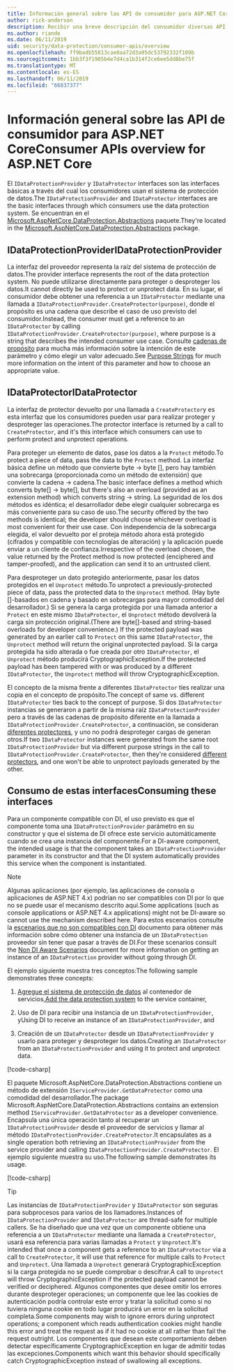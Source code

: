 ```yaml
---
title: Información general sobre las API de consumidor para ASP.NET Core
author: rick-anderson
description: Recibir una breve descripción del consumidor diversas API disponibles dentro de la biblioteca de protección de datos de ASP.NET Core.
ms.author: riande
ms.date: 06/11/2019
uid: security/data-protection/consumer-apis/overview
ms.openlocfilehash: ff9badb55813cae0aa72d3a95dc53792332f109b
ms.sourcegitcommit: 1bb3f3f1905b4e7d4ca1b314f2ce6ee5dd8be75f
ms.translationtype: MT
ms.contentlocale: es-ES
ms.lasthandoff: 06/11/2019
ms.locfileid: "66837377"
---
```

# <a name="consumer-apis-overview-for-aspnet-core"></a><span data-ttu-id="e261d-103">Información general sobre las API de consumidor para ASP.NET Core</span><span class="sxs-lookup"><span data-stu-id="e261d-103">Consumer APIs overview for ASP.NET Core</span></span>

<span data-ttu-id="e261d-104">El `IDataProtectionProvider` y `IDataProtector` interfaces son las interfaces básicas a través del cual los consumidores usan el sistema de protección de datos.</span><span class="sxs-lookup"><span data-stu-id="e261d-104">The `IDataProtectionProvider` and `IDataProtector` interfaces are the basic interfaces through which consumers use the data protection system.</span></span> <span data-ttu-id="e261d-105">Se encuentran en el [Microsoft.AspNetCore.DataProtection.Abstractions](https://www.nuget.org/packages/Microsoft.AspNetCore.DataProtection.Abstractions/) paquete.</span><span class="sxs-lookup"><span data-stu-id="e261d-105">They're located in the [Microsoft.AspNetCore.DataProtection.Abstractions](https://www.nuget.org/packages/Microsoft.AspNetCore.DataProtection.Abstractions/) package.</span></span>

## <a name="idataprotectionprovider"></a><span data-ttu-id="e261d-106">IDataProtectionProvider</span><span class="sxs-lookup"><span data-stu-id="e261d-106">IDataProtectionProvider</span></span>

<span data-ttu-id="e261d-107">La interfaz del proveedor representa la raíz del sistema de protección de datos.</span><span class="sxs-lookup"><span data-stu-id="e261d-107">The provider interface represents the root of the data protection system.</span></span> <span data-ttu-id="e261d-108">No puede utilizarse directamente para proteger o desproteger los datos.</span><span class="sxs-lookup"><span data-stu-id="e261d-108">It cannot directly be used to protect or unprotect data.</span></span> <span data-ttu-id="e261d-109">En su lugar, el consumidor debe obtener una referencia a un `IDataProtector` mediante una llamada a `IDataProtectionProvider.CreateProtector(purpose)`, donde el propósito es una cadena que describe el caso de uso previsto del consumidor.</span><span class="sxs-lookup"><span data-stu-id="e261d-109">Instead, the consumer must get a reference to an `IDataProtector` by calling `IDataProtectionProvider.CreateProtector(purpose)`, where purpose is a string that describes the intended consumer use case.</span></span> <span data-ttu-id="e261d-110">Consulte [cadenas de propósito](xref:security/data-protection/consumer-apis/purpose-strings) para mucha más información sobre la intención de este parámetro y cómo elegir un valor adecuado.</span><span class="sxs-lookup"><span data-stu-id="e261d-110">See [Purpose Strings](xref:security/data-protection/consumer-apis/purpose-strings) for much more information on the intent of this parameter and how to choose an appropriate value.</span></span>

## <a name="idataprotector"></a><span data-ttu-id="e261d-111">IDataProtector</span><span class="sxs-lookup"><span data-stu-id="e261d-111">IDataProtector</span></span>

<span data-ttu-id="e261d-112">La interfaz de protector devuelto por una llamada a `CreateProtector`y es esta interfaz que los consumidores pueden usar para realizar proteger y desproteger las operaciones.</span><span class="sxs-lookup"><span data-stu-id="e261d-112">The protector interface is returned by a call to `CreateProtector`, and it's this interface which consumers can use to perform protect and unprotect operations.</span></span>

<span data-ttu-id="e261d-113">Para proteger un elemento de datos, pase los datos a la `Protect` método.</span><span class="sxs-lookup"><span data-stu-id="e261d-113">To protect a piece of data, pass the data to the `Protect` method.</span></span> <span data-ttu-id="e261d-114">La interfaz básica define un método que convierte byte -> byte [], pero hay también una sobrecarga (proporcionada como un método de extensión) que convierte la cadena -> cadena.</span><span class="sxs-lookup"><span data-stu-id="e261d-114">The basic interface defines a method which converts byte[] -> byte[], but there's also an overload (provided as an extension method) which converts string -> string.</span></span> <span data-ttu-id="e261d-115">La seguridad de los dos métodos es idéntica; el desarrollador debe elegir cualquier sobrecarga es más conveniente para su caso de uso.</span><span class="sxs-lookup"><span data-stu-id="e261d-115">The security offered by the two methods is identical; the developer should choose whichever overload is most convenient for their use case.</span></span> <span data-ttu-id="e261d-116">Con independencia de la sobrecarga elegida, el valor devuelto por el proteja método ahora está protegido (cifrados y compatible con tecnologías de alteración) y la aplicación puede enviar a un cliente de confianza.</span><span class="sxs-lookup"><span data-stu-id="e261d-116">Irrespective of the overload chosen, the value returned by the Protect method is now protected (enciphered and tamper-proofed), and the application can send it to an untrusted client.</span></span>

<span data-ttu-id="e261d-117">Para desproteger un dato protegido anteriormente, pasar los datos protegidos en el `Unprotect` método.</span><span class="sxs-lookup"><span data-stu-id="e261d-117">To unprotect a previously-protected piece of data, pass the protected data to the `Unprotect` method.</span></span> <span data-ttu-id="e261d-118">(Hay byte []-basados en cadena y basado en sobrecargas para mayor comodidad del desarrollador.) Si se genera la carga protegida por una llamada anterior a `Protect` en este mismo `IDataProtector`, el `Unprotect` método devolverá la carga sin protección original.</span><span class="sxs-lookup"><span data-stu-id="e261d-118">(There are byte[]-based and string-based overloads for developer convenience.) If the protected payload was generated by an earlier call to `Protect` on this same `IDataProtector`, the `Unprotect` method will return the original unprotected payload.</span></span> <span data-ttu-id="e261d-119">Si la carga protegida ha sido alterada o fue creada por otro `IDataProtector`, el `Unprotect` método producirá CryptographicException.</span><span class="sxs-lookup"><span data-stu-id="e261d-119">If the protected payload has been tampered with or was produced by a different `IDataProtector`, the `Unprotect` method will throw CryptographicException.</span></span>

<span data-ttu-id="e261d-120">El concepto de la misma frente a diferentes `IDataProtector` ties realizar una copia en el concepto de propósito.</span><span class="sxs-lookup"><span data-stu-id="e261d-120">The concept of same vs. different `IDataProtector` ties back to the concept of purpose.</span></span> <span data-ttu-id="e261d-121">Si dos `IDataProtector` instancias se generaron a partir de la misma raíz `IDataProtectionProvider` pero a través de las cadenas de propósito diferente en la llamada a `IDataProtectionProvider.CreateProtector`, a continuación, se consideran [diferentes protectores](xref:security/data-protection/consumer-apis/purpose-strings), y uno no podrá desproteger cargas de generan otros.</span><span class="sxs-lookup"><span data-stu-id="e261d-121">If two `IDataProtector` instances were generated from the same root `IDataProtectionProvider` but via different purpose strings in the call to `IDataProtectionProvider.CreateProtector`, then they're considered [different protectors](xref:security/data-protection/consumer-apis/purpose-strings), and one won't be able to unprotect payloads generated by the other.</span></span>

## <a name="consuming-these-interfaces"></a><span data-ttu-id="e261d-122">Consumo de estas interfaces</span><span class="sxs-lookup"><span data-stu-id="e261d-122">Consuming these interfaces</span></span>

<span data-ttu-id="e261d-123">Para un componente compatible con DI, el uso previsto es que el componente toma una `IDataProtectionProvider` parámetro en su constructor y que el sistema de DI ofrece este servicio automáticamente cuando se crea una instancia del componente.</span><span class="sxs-lookup"><span data-stu-id="e261d-123">For a DI-aware component, the intended usage is that the component takes an `IDataProtectionProvider` parameter in its constructor and that the DI system automatically provides this service when the component is instantiated.</span></span>

> [!NOTE]
> <span data-ttu-id="e261d-124">Algunas aplicaciones (por ejemplo, las aplicaciones de consola o aplicaciones de ASP.NET 4.x) podrían no ser compatibles con DI por lo que no se puede usar el mecanismo descrito aquí.</span><span class="sxs-lookup"><span data-stu-id="e261d-124">Some applications (such as console applications or ASP.NET 4.x applications) might not be DI-aware so cannot use the mechanism described here.</span></span> <span data-ttu-id="e261d-125">Para estos escenarios consulte la [escenarios que no son compatibles con DI](xref:security/data-protection/configuration/non-di-scenarios) documento para obtener más información sobre cómo obtener una instancia de un `IDataProtection` proveedor sin tener que pasar a través de DI.</span><span class="sxs-lookup"><span data-stu-id="e261d-125">For these scenarios consult the [Non DI Aware Scenarios](xref:security/data-protection/configuration/non-di-scenarios) document for more information on getting an instance of an `IDataProtection` provider without going through DI.</span></span>

<span data-ttu-id="e261d-126">El ejemplo siguiente muestra tres conceptos:</span><span class="sxs-lookup"><span data-stu-id="e261d-126">The following sample demonstrates three concepts:</span></span>

1. <span data-ttu-id="e261d-127">[Agregue el sistema de protección de datos](xref:security/data-protection/configuration/overview) al contenedor de servicios,</span><span class="sxs-lookup"><span data-stu-id="e261d-127">[Add the data protection system](xref:security/data-protection/configuration/overview) to the service container,</span></span>

2. <span data-ttu-id="e261d-128">Uso de DI para recibir una instancia de un `IDataProtectionProvider`, y</span><span class="sxs-lookup"><span data-stu-id="e261d-128">Using DI to receive an instance of an `IDataProtectionProvider`, and</span></span>

3. <span data-ttu-id="e261d-129">Creación de un `IDataProtector` desde un `IDataProtectionProvider` y usarlo para proteger y desproteger los datos.</span><span class="sxs-lookup"><span data-stu-id="e261d-129">Creating an `IDataProtector` from an `IDataProtectionProvider` and using it to protect and unprotect data.</span></span>

[!code-csharp[](../using-data-protection/samples/protectunprotect.cs?highlight=26,34,35,36,37,38,39,40)]

<span data-ttu-id="e261d-130">El paquete Microsoft.AspNetCore.DataProtection.Abstractions contiene un método de extensión `IServiceProvider.GetDataProtector` como una comodidad del desarrollador.</span><span class="sxs-lookup"><span data-stu-id="e261d-130">The package Microsoft.AspNetCore.DataProtection.Abstractions contains an extension method `IServiceProvider.GetDataProtector` as a developer convenience.</span></span> <span data-ttu-id="e261d-131">Encapsula una única operación tanto al recuperar un `IDataProtectionProvider` desde el proveedor de servicios y llamar al método `IDataProtectionProvider.CreateProtector`.</span><span class="sxs-lookup"><span data-stu-id="e261d-131">It encapsulates as a single operation both retrieving an `IDataProtectionProvider` from the service provider and calling `IDataProtectionProvider.CreateProtector`.</span></span> <span data-ttu-id="e261d-132">El ejemplo siguiente muestra su uso.</span><span class="sxs-lookup"><span data-stu-id="e261d-132">The following sample demonstrates its usage.</span></span>

[!code-csharp[](./overview/samples/getdataprotector.cs?highlight=15)]

>[!TIP]
> <span data-ttu-id="e261d-133">Las instancias de `IDataProtectionProvider` y `IDataProtector` son seguras para subprocesos para varios de los llamadores.</span><span class="sxs-lookup"><span data-stu-id="e261d-133">Instances of `IDataProtectionProvider` and `IDataProtector` are thread-safe for multiple callers.</span></span> <span data-ttu-id="e261d-134">Se ha diseñado que una vez que un componente obtiene una referencia a un `IDataProtector` mediante una llamada a `CreateProtector`, usará esa referencia para varias llamadas a `Protect` y `Unprotect`.</span><span class="sxs-lookup"><span data-stu-id="e261d-134">It's intended that once a component gets a reference to an `IDataProtector` via a call to `CreateProtector`, it will use that reference for multiple calls to `Protect` and `Unprotect`.</span></span> <span data-ttu-id="e261d-135">Una llamada a `Unprotect` generará CryptographicException si la carga protegida no se puede comprobar o descifrar.</span><span class="sxs-lookup"><span data-stu-id="e261d-135">A call to `Unprotect` will throw CryptographicException if the protected payload cannot be verified or deciphered.</span></span> <span data-ttu-id="e261d-136">Algunos componentes que desee omitir los errores durante desproteger operaciones; un componente que lee las cookies de autenticación podría controlar este error y tratar la solicitud como si no tuviera ninguna cookie en todo lugar producirá un error en la solicitud completa.</span><span class="sxs-lookup"><span data-stu-id="e261d-136">Some components may wish to ignore errors during unprotect operations; a component which reads authentication cookies might handle this error and treat the request as if it had no cookie at all rather than fail the request outright.</span></span> <span data-ttu-id="e261d-137">Los componentes que desean este comportamiento deben detectar específicamente CryptographicException en lugar de admitir todas las excepciones.</span><span class="sxs-lookup"><span data-stu-id="e261d-137">Components which want this behavior should specifically catch CryptographicException instead of swallowing all exceptions.</span></span>
